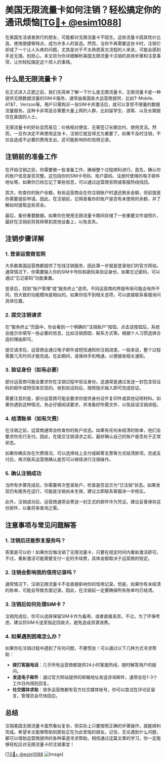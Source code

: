 # 美国无限流量卡如何注销？轻松搞定你的通讯烦恼[[TG💪+ @esim1088](https://t.me/s/esim1088)]

在美国生活或者旅行的朋友，可能都对无限流量卡不陌生。这些流量卡因其性价比高、使用便捷等特点，成为许多人的首选。然而，当你不再需要这张卡时，注销它却成了一个让人头疼的问题。尤其是对于不太熟悉英文流程的人来说，可能会感到手足无措。别担心，本文将为你详细解析美国无限流量卡注销的具体步骤和注意事项，让你轻松搞定这个烦人的事情。

## 什么是无限流量卡？

在正式进入正题之前，我们先简单了解一下什么是无限流量卡。无限流量卡是一种提供无限数据流量的SIM卡服务，通常由美国各大运营商提供，比如T-Mobile、AT&T、Verizon等。用户只需购买一张SIM卡并激活后，就可以享受不限量的数据流量服务。这种卡非常适合需要大量上网的人群，比如留学生、游客、以及长期居住在美国的人士。

无限流量卡的好处显而易见：价格相对便宜、无需签订长期合约、使用灵活。然而，一旦你决定不再使用这张卡，注销它就显得尤为重要了。如果不及时注销，不仅会造成不必要的费用支出，还可能影响你的信用记录。

## 注销前的准备工作

在开始注销之前，你需要做一些准备工作，确保整个过程顺利进行。首先，确认你的账户信息是否完整。这包括你的SIM卡号码、账户密码、注册时使用的电子邮件地址等。如果你已经忘记了某些信息，可以通过运营商官网或客服热线找回。

其次，检查你的账户余额。有些运营商会在你注销账户时退还剩余金额，但前提是你需要提前申请。因此，在注销前，记得查看你的账户是否有未使用的余额，并了解如何提取这些资金。

最后，备份重要数据。如果你在使用无限流量卡期间存储了一些重要文件或照片，最好在注销前将其转移到其他设备上，以免丢失。

## 注销步骤详解

### 1. 登录运营商官网

大多数美国运营商都提供了在线注销服务，因此第一步就是登录他们的官方网站。通常情况下，你需要输入你的SIM卡号码和密码来验证身份。如果忘记密码，可以通过“忘记密码”功能重置。

登录后，找到“账户管理”或“服务终止”选项。不同运营商的界面布局可能会有所不同，但大致的功能模块是相似的。如果你找不到相关选项，可以直接联系客服询问具体位置。

### 2. 提交注销请求

在“服务终止”页面中，你会看到一个明确的“注销账户”按钮。点击该按钮后，系统会提示你填写一些必要的信息，比如注销原因、联系方式等。根据个人习惯选择合适的理由即可。

提交请求后，运营商会通过电子邮件或短信通知你注销进度。一般来说，整个过程需要几天时间才能完成。在此期间，请保持手机畅通，以便接收相关通知。

### 3. 验证身份（如有必要）

部分运营商可能会要求你在注销过程中验证身份。这通常是通过发送一封包含验证码的邮件或短信来实现的。收到验证码后，按照指示输入即可完成验证。

需要注意的是，部分运营商可能会要求你提供身份证件复印件或其他证明材料。如果你遇到这种情况，务必仔细阅读要求，并准备好所需文件，以免延误注销进程。

### 4. 结清账单（如有欠费）

在注销之前，运营商通常会检查你的账户状态。如果有任何未结清的账单，他们会要求你先行支付。因此，在提交注销请求之前，最好确认自己的账户是否处于正常状态。

如果你确实存在欠费情况，可以选择线上支付或邮寄支票等方式结清款项。完成支付后，再次联系运营商确认是否可以继续进行注销操作。

### 5. 确认注销成功

当所有步骤完成后，你需要再次登录账户，检查是否显示为“已注销”状态。如果发现仍有服务在运行，可能是注销尚未生效，建议立即联系客服进一步核实。

此外，注销成功后，运营商通常会寄送一封正式的邮件作为凭证。建议妥善保存这份邮件，以备将来查询之需。

## 注意事项与常见问题解答

### 1. 注销后还能恢复服务吗？

答案是可以的！如果你后悔注销了无限流量卡，只要在规定时间内重新激活即可。不过，重新激活可能需要支付一定的手续费，具体金额取决于运营商的规定。

### 2. 注销会影响我的信用记录吗？

通常情况下，注销无限流量卡不会直接影响你的信用记录。但是，如果你有未结清的账单，可能会导致负面记录。因此，在注销前一定要确保所有账单均已结清。

### 3. 注销后如何处理SIM卡？

注销完成后，你可以选择保留SIM卡作为备用，或者直接丢弃。不过，为了环保考虑，建议将SIM卡送至指定回收点，避免造成资源浪费。

### 4. 如果遇到困难怎么办？

如果你在注销过程中遇到了任何问题，不要慌张！可以通过以下几种方式寻求帮助：

- **拨打客服电话**：几乎所有运营商都提供24小时客服热线，随时解答用户的疑问。
- **发送电子邮件**：通过官方网站提供的邮箱地址发送咨询邮件，通常会在1-3个工作日内得到回复。
- **社交媒体求助**：很多运营商都有官方社交媒体账号，你可以尝试在评论区留言，管理员会尽快回应。

## 总结

注销美国无限流量卡虽然看似复杂，但实际上只要按照正确的步骤操作，就能顺利完成。希望本文能够帮助到那些正在为此苦恼的朋友。记住，无论遇到什么问题，都可以借助运营商提供的各种渠道寻求帮助。相信通过这篇文章的学习，你一定能够轻松应对无限流量卡的注销事宜！

[[TG💪+ @esim1088](https://t.me/s/esim1088) ![Image](https://i.postimg.cc/4NQfJmqS/Snipaste-2025-05-13-00-14-12.png)]